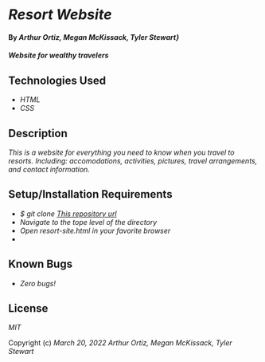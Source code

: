 # _Resort Website_

#### By _**Arthur Ortiz, Megan McKissack, Tyler Stewart}**_

#### _Website for wealthy travelers_

## Technologies Used

- _HTML_
- _CSS_

## Description

_This is a website for everything you need to know when you travel to resorts. Including: accomodations, activities, pictures, travel arrangements, and contact information._

## Setup/Installation Requirements

- _$ git clone [This repository url](https://github.com/meganmckissack/resort-site)_
- _Navigate to the tope level of the directory_
- _Open resort-site.html in your favorite browser_
-

## Known Bugs

- _Zero bugs!_

## License

_MIT_

Copyright (c) _March 20, 2022_ _Arthur Ortiz, Megan McKissack, Tyler Stewart_
